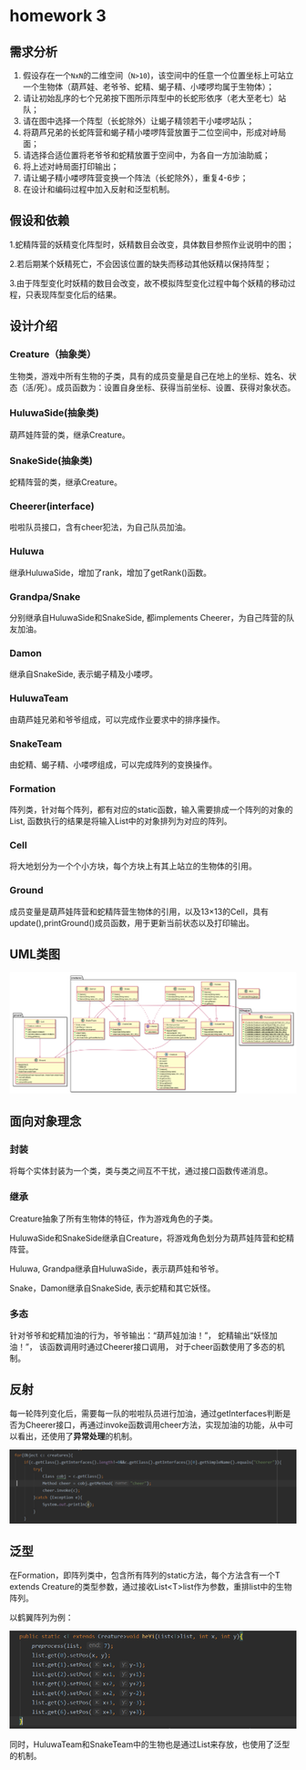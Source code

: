 # homework 3

## 需求分析

1. 假设存在一个`NxN`的二维空间（`N>10`)，该空间中的任意一个位置坐标上可站立一个生物体（葫芦娃、老爷爷、蛇精、蝎子精、小喽啰均属于生物体）；
2. 请让初始乱序的七个兄弟按下图所示阵型中的长蛇形依序（老大至老七）站队；
3. 请在图中选择一个阵型（长蛇除外）让蝎子精领若干小喽啰站队；
4. 将葫芦兄弟的长蛇阵营和蝎子精小喽啰阵营放置于二位空间中，形成对峙局面；
5. 请选择合适位置将老爷爷和蛇精放置于空间中，为各自一方加油助威；
6. 将上述对峙局面打印输出；
7. 请让蝎子精小喽啰阵营变换一个阵法（长蛇除外），重复4-6步；
8. 在设计和编码过程中加入反射和泛型机制。

## 假设和依赖

​	1.蛇精阵营的妖精变化阵型时，妖精数目会改变，具体数目参照作业说明中的图；

​	2.若后期某个妖精死亡，不会因该位置的缺失而移动其他妖精以保持阵型；

​	3.由于阵型变化时妖精的数目会改变，故不模拟阵型变化过程中每个妖精的移动过程，只表现阵型变化后的结果。

## 设计介绍

### Creature（抽象类）

生物类，游戏中所有生物的子类，具有的成员变量是自己在地上的坐标、姓名、状态（活/死）。成员函数为：设置自身坐标、获得当前坐标、设置、获得对象状态。

### HuluwaSide(抽象类)

葫芦娃阵营的类，继承Creature。

### SnakeSide(抽象类)

蛇精阵营的类，继承Creature。

### Cheerer(interface)

啦啦队员接口，含有cheer犯法，为自己队员加油。

### Huluwa

继承HuluwaSide，增加了rank，增加了getRank()函数。

### Grandpa/Snake

分别继承自HuluwaSide和SnakeSide, 都implements Cheerer，为自己阵营的队友加油。

### Damon

继承自SnakeSide, 表示蝎子精及小喽啰。

### HuluwaTeam

由葫芦娃兄弟和爷爷组成，可以完成作业要求中的排序操作。

### SnakeTeam

由蛇精、蝎子精、小喽啰组成，可以完成阵列的变换操作。

### Formation

阵列类，针对每个阵列，都有对应的static函数，输入需要排成一个阵列的对象的List, 函数执行的结果是将输入List中的对象排列为对应的阵列。

### Cell

将大地划分为一个个小方块，每个方块上有其上站立的生物体的引用。

### Ground

成员变量是葫芦娃阵营和蛇精阵营生物体的引用，以及13$\times$13的Cell，具有update(),printGround()成员函数，用于更新当前状态以及打印输出。

## UML类图

![1569574252548](./figures/uml.png)

## 面向对象理念

### 封装

将每个实体封装为一个类，类与类之间互不干扰，通过接口函数传递消息。

### 继承

Creature抽象了所有生物体的特征，作为游戏角色的子类。

HuluwaSide和SnakeSide继承自Creature，将游戏角色划分为葫芦娃阵营和蛇精阵营。

Huluwa, Grandpa继承自HuluwaSide，表示葫芦娃和爷爷。

Snake，Damon继承自SnakeSide, 表示蛇精和其它妖怪。

### 多态

针对爷爷和蛇精加油的行为，爷爷输出：“葫芦娃加油！”， 蛇精输出“妖怪加油！”， 该函数调用时通过Cheerer接口调用， 对于cheer函数使用了多态的机制。

## 反射

每一轮阵列变化后，需要每一队的啦啦队员进行加油，通过getInterfaces判断是否为Cheerer接口，再通过invoke函数调用cheer方法，实现加油的功能，从中可以看出，还使用了**异常处理**的机制。

![image-20191121191318247](.\figures\reflection.png)

## 泛型

在Formation，即阵列类中，包含所有阵列的static方法，每个方法含有一个T extends Creature的类型参数，通过接收List\<T\>list作为参数，重排list中的生物阵列。

以鹤翼阵列为例：

![image-20191121192027424](./figures/heYi.png)

同时，HuluwaTeam和SnakeTeam中的生物也是通过List来存放，也使用了泛型的机制。
